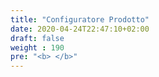 ```yaml
---
title: "Configuratore Prodotto"
date: 2020-04-24T22:47:10+02:00
draft: false
weight : 190
pre: "<b> </b>"
---
```

